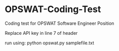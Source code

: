 # OPSWAT-Coding-Test
 Coding test for OPSWAT Software Engineer Position
 
 Replace API key in line 7 of header
 
 run using: python opswat.py samplefile.txt
